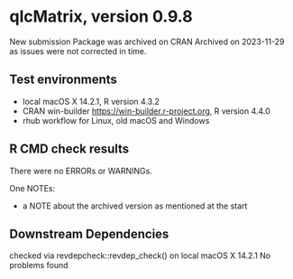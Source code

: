 # qlcMatrix, version 0.9.8

New submission
Package was archived on CRAN
Archived on 2023-11-29 as issues were not corrected in time.

## Test environments
* local macOS X 14.2.1, R version 4.3.2
* CRAN win-builder https://win-builder.r-project.org, R version 4.4.0
* rhub workflow for Linux, old macOS and Windows

## R CMD check results
There were no ERRORs or WARNINGs. 

One NOTEs:

- a NOTE about the archived version as mentioned at the start

## Downstream Dependencies
checked via revdepcheck::revdep_check() on local macOS X 14.2.1
No problems found

